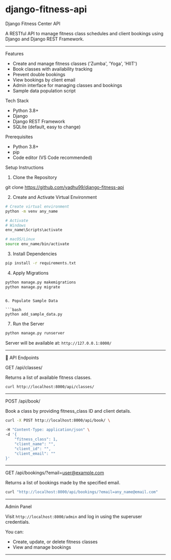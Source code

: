 # django-fitness-api


 Django Fitness Center API

A RESTful API to manage fitness class schedules and client bookings using Django and Django REST Framework.

---

Features

- Create and manage fitness classes ('Zumba', 'Yoga', 'HIIT')
- Book classes with availability tracking
- Prevent double bookings
- View bookings by client email
- Admin interface for managing classes and bookings
- Sample data population script



 Tech Stack

- Python 3.8+
- Django
- Django REST Framework
- SQLite (default, easy to change)




Prerequisites

- Python 3.8+
- pip
- Code editor (VS Code recommended)



 Setup Instructions
 1. Clone the Repository


git clone https://github.com/yadhu99/django-fitness-api



2. Create and Activate Virtual Environment

```bash
# Create virtual environment
python -m venv any_name

# Activate
# Windows
env_name\Scripts\activate

# macOS/Linux
source env_name/bin/activate
```

3. Install Dependencies

```bash
pip install -r requirements.txt
```

4. Apply Migrations

```bash
python manage.py makemigrations
python manage.py migrate
```

```

6. Populate Sample Data

```bash
python add_sample_data.py
```

7. Run the Server

```bash
python manage.py runserver
```

Server will be available at: `http://127.0.0.1:8000/`

---
 📡 API Endpoints

 GET /api/classes/

Returns a list of available fitness classes.

```bash
curl http://localhost:8000/api/classes/
```

---

POST /api/book/

Book a class by providing fitness_class ID and client details.

```bash
curl -X POST http://localhost:8000/api/book/ \

-H "Content-Type: application/json" \
-d '{
    "fitness_class": 1,
    "client_name": "",
    "client_id": "",
    "client_email": ""
}'
```

---

GET /api/bookings/?email=user@example.com

Returns a list of bookings made by the specified email.

```bash
curl "http://localhost:8000/api/bookings/?email=any_name@email.com"
```

---

 Admin Panel

Visit `http://localhost:8000/admin` and log in using the superuser credentials.

You can:
- Create, update, or delete fitness classes
- View and manage bookings

---
